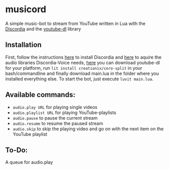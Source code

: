 # musicord
A simple music-bot to stream from YouTube written in Lua with the [Discordia](https://github.com/SinisterRectus/Discordia) and the [youtube-dl](https://rg3.github.io/youtube-dl/) library

## Installation
First, follow the instructions [here](https://github.com/SinisterRectus/Discordia#installation) to install Discordia and [here](https://github.com/SinisterRectus/Discordia/wiki/Voice#acquiring-audio-libraries) to aquire the audio libraries Discordia-Voice needs, [here](https://rg3.github.io/youtube-dl/) you can download youtube-dl for your platform, run ```lit install creationix/coro-split``` in your bash/commandline and finally download main.lua in the folder where you installed everything else. To start the bot, just execute ```luvit main.lua```.

## Available commands:
- ``audio.play URL``      for playing single videos
- ``audio.playlist URL``  for playing YouTube-playlists
- ``audio.pause``         to pause the current stream
- ``audio.resume``        to resume the paused stream
- ``audio.skip``          to skip the playing video and go on with the next item on the YouTube playlist

## To-Do:
A queue for audio.play
